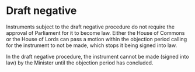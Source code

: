 # Draft negative 

Instruments subject to the draft negative procedure do not require the approval of Parliament for it to become law. Either the House of Commons or the House of Lords can pass a motion within the objection period calling for the instrument to not be made, which stops it being signed into law.  

In the draft negative procedure, the instrument cannot be made (signed into law) by the Minister until the objection period has concluded.